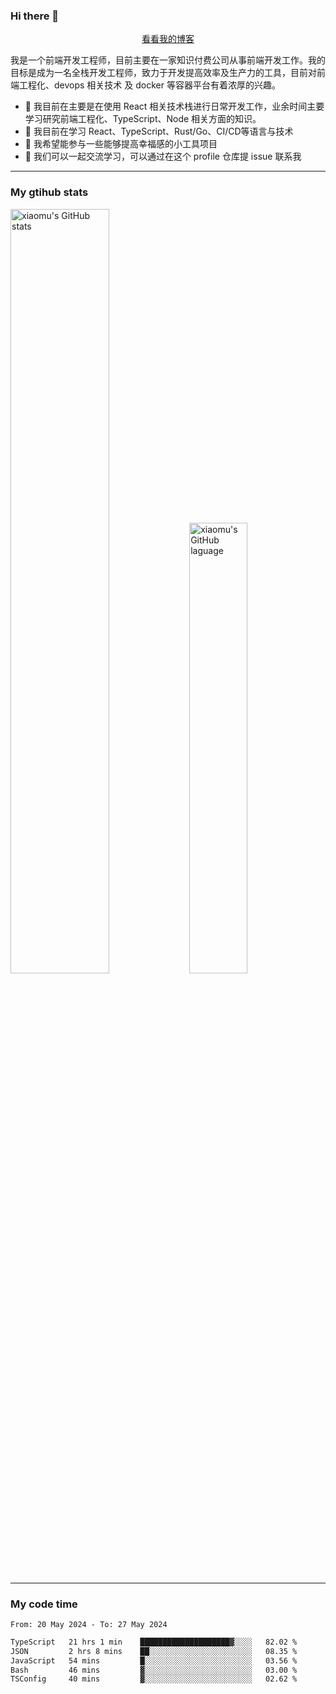 ### Hi there 👋

<p align="center">
  <a href="https://blog.realjacket.fun">看看我的博客</a>
</p>

我是一个前端开发工程师，目前主要在一家知识付费公司从事前端开发工作。我的目标是成为一名全栈开发工程师，致力于开发提高效率及生产力的工具，目前对前端工程化、devops 相关技术 及 docker 等容器平台有着浓厚的兴趣。

- 🔭 我目前在主要是在使用 React 相关技术栈进行日常开发工作，业余时间主要学习研究前端工程化、TypeScript、Node 相关方面的知识。
- 🌱 我目前在学习 React、TypeScript、Rust/Go、CI/CD等语言与技术
- 👯 我希望能参与一些能够提高幸福感的小工具项目
- 💬 我们可以一起交流学习，可以通过在这个 profile 仓库提 issue 联系我

***

### My gtihub stats

<a><img src="https://github-readme-stats-git-masterrstaa-rickstaa.vercel.app/api?username=real-jacket&&show_icons=true" title="xiaomu's GitHub stats" alt="xiaomu's GitHub stats" style="width:56%;"/></a>
<a><img src="https://github-readme-stats-git-masterrstaa-rickstaa.vercel.app/api/top-langs/?username=real-jacket&layout=compact" title="xiaomu's GitHub laguage" alt="xiaomu's GitHub laguage" style="width:43%;"/><a/>

***

### My code time

<!--START_SECTION:waka-->

```txt
From: 20 May 2024 - To: 27 May 2024

TypeScript   21 hrs 1 min    ████████████████████▓░░░░   82.02 %
JSON         2 hrs 8 mins    ██░░░░░░░░░░░░░░░░░░░░░░░   08.35 %
JavaScript   54 mins         █░░░░░░░░░░░░░░░░░░░░░░░░   03.56 %
Bash         46 mins         ▓░░░░░░░░░░░░░░░░░░░░░░░░   03.00 %
TSConfig     40 mins         ▓░░░░░░░░░░░░░░░░░░░░░░░░   02.62 %
```

<!--END_SECTION:waka-->
